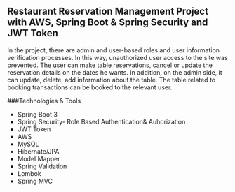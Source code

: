 ## Restaurant Reservation Management Project with AWS, Spring Boot & Spring Security and JWT Token
In the project, there are admin and user-based roles and user information verification processes. In this way, unauthorized user access to the site was prevented. The user can make table reservations, cancel or update the reservation details on the dates he wants. In addition, on the admin side, it can update, delete, add information about the table. The table related to booking transactions can be booked to the relevant user.

###Technologies & Tools
- Spring Boot 3
- Spring Security- Role Based Authentication& Auhorization
- JWT Token
- AWS
- MySQL
- Hibernate/JPA
- Model Mapper
- Spring Validation
- Lombok
- Spring MVC
